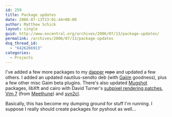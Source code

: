 ```yaml
---
id: 259
title: Package updates
date: 2006-07-13T23:01:44+00:00
author: Matthew Schick
layout: single
guid: http://www.excentral.org/archives/2006/07/13/package-updates/
permalink: /archives/2006/07/13/package-updates
dsq_thread_id:
  - "6426266913"
categories:
  - Projects
---
```

I've added a few more packages to my <a title="Ubuntu Linux"
href="http://www.ubuntu.com">dapper</a> ~~repo~~ and
updated a few others.  I added an updated nautilus-sendto deb (with <a
title="Jabber client" href="http://www.gajim.org/">Gajim</a> goodness), plus a
few other misc Gaim beta plugins.  There's also updated <a
href="http://mugshot.org/">Mugshot</a> packages, libXft and cairo with David
Turner's <a
href="http://turnerdavid.neuf.fr/freetype/patches/font-patches.html">subpixel
rendering patches</a>, <a href="http://www.vim.org/">Vim 7</a> (from <a
href="http://www.mercymachines.net">Meethune</a>) and <a
href="http://ch.tudelft.nl/~arthur/svn2cl/">svn2cl</a>.

Basically, this has become my dumping ground for stuff I'm running.  I suppose I
really should create packages for pyshout as well...
